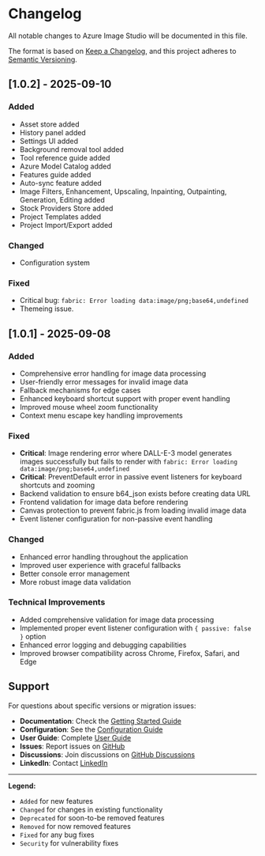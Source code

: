 # Changelog

All notable changes to Azure Image Studio will be documented in this file.

The format is based on [Keep a Changelog](https://keepachangelog.com/en/1.0.0/),
and this project adheres to [Semantic Versioning](https://semver.org/spec/v2.0.0.html).

## [1.0.2] - 2025-09-10

### Added

- Asset store added
- History panel added
- Settings UI added
- Background removal tool added
- Tool reference guide added
- Azure Model Catalog added
- Features guide added
- Auto-sync feature added
- Image Filters, Enhancement, Upscaling, Inpainting, Outpainting, Generation, Editing added
- Stock Providers Store added
- Project Templates added
- Project Import/Export added

### Changed

- Configuration system

### Fixed

- Critical bug: `fabric: Error loading data:image/png;base64,undefined`
- Themeing issue.

## [1.0.1] - 2025-09-08

### Added

- Comprehensive error handling for image data processing
- User-friendly error messages for invalid image data
- Fallback mechanisms for edge cases
- Enhanced keyboard shortcut support with proper event handling
- Improved mouse wheel zoom functionality
- Context menu escape key handling improvements

### Fixed

- **Critical**: Image rendering error where DALL-E-3 model generates images successfully but fails to render with `fabric: Error loading data:image/png;base64,undefined`
- **Critical**: PreventDefault error in passive event listeners for keyboard shortcuts and zooming
- Backend validation to ensure b64_json exists before creating data URL
- Frontend validation for image data before rendering
- Canvas protection to prevent fabric.js from loading invalid image data
- Event listener configuration for non-passive event handling

### Changed

- Enhanced error handling throughout the application
- Improved user experience with graceful fallbacks
- Better console error management
- More robust image data validation

### Technical Improvements

- Added comprehensive validation for image data processing
- Implemented proper event listener configuration with `{ passive: false }` option
- Enhanced error logging and debugging capabilities
- Improved browser compatibility across Chrome, Firefox, Safari, and Edge

## Support

For questions about specific versions or migration issues:

- **Documentation**: Check the [Getting Started Guide](docs/getting-started.md)
- **Configuration**: See the [Configuration Guide](docs/configuration.md)
- **User Guide**: Complete [User Guide](docs/user-guide.md)
- **Issues**: Report issues on [GitHub](https://github.com/DrHazemAli/azure-image-studio/issues)
- **Discussions**: Join discussions on [GitHub Discussions](https://github.com/DrHazemAli/azure-image-studio/discussions)
- **LinkedIn**: Contact [LinkedIn](https://www.linkedin.com/in/drhazemali/)

---

**Legend:**

- `Added` for new features
- `Changed` for changes in existing functionality
- `Deprecated` for soon-to-be removed features
- `Removed` for now removed features
- `Fixed` for any bug fixes
- `Security` for vulnerability fixes
